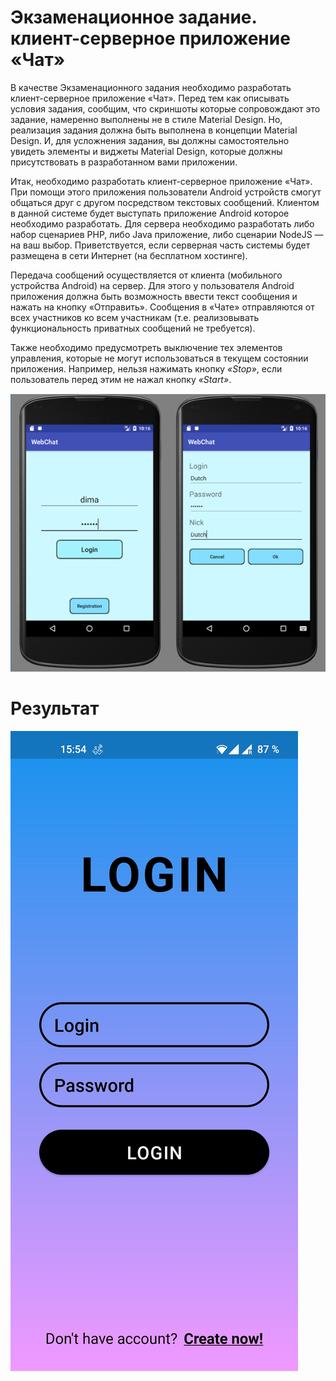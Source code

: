 # Экзаменационное задание. клиент-серверное приложение «Чат»

В качестве Экзаменационного задания необходимо разработать клиент-серверное приложение «Чат». Перед тем как описывать условия задания, сообщим, что скриншоты которые сопровождают это задание, намеренно выполнены не в стиле Material Design. Но, реализация задания должна быть выполнена в концепции Material Design. И, для усложнения задания, вы должны самостоятельно увидеть элементы и виджеты Material Design, которые должны присутствовать в разработанном вами приложении.

Итак, необходимо разработать клиент-серверное приложение «Чат». При помощи этого приложения пользователи Android устройств смогут общаться друг
с другом посредством текстовых сообщений. Клиентом в данной системе будет выступать приложение Android которое необходимо разработать. Для сервера необходимо разработать либо набор сценариев PHP, либо Java приложение, либо сценарии NodeJS — на ваш выбор. Приветствуется, если серверная часть системы будет размещена в сети Интернет (на бесплатном хостинге).

Передача сообщений осуществляется от клиента (мобильного устройства Android) на сервер. Для этого у пользователя Android приложения должна быть возможность ввести текст сообщения и нажать на кнопку «Отправить». Сообщения в «Чате» отправляются от всех участников ко всем участникам (т.е. реализовывать функциональность приватных сообщений не требуется).

Также необходимо предусмотреть выключение тех элементов управления, которые не могут использоваться в текущем состоянии приложения. Например, нельзя нажимать кнопку _«Stop»_, если пользователь перед этим не нажал кнопку _«Start»_.

![Рис. 1](Image_01.png)

# Результат

![Login](Screenshot_20211220-155414.jpg)
